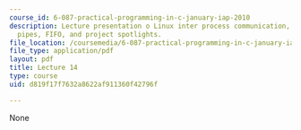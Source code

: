 ```yaml
---
course_id: 6-087-practical-programming-in-c-january-iap-2010
description: Lecture presentation o Linux inter process communication, signals, fork(),
  pipes, FIFO, and project spotlights.
file_location: /coursemedia/6-087-practical-programming-in-c-january-iap-2010/d819f17f7632a8622af911360f42796f_MIT6_087IAP10_lec14.pdf
file_type: application/pdf
layout: pdf
title: Lecture 14
type: course
uid: d819f17f7632a8622af911360f42796f

---
```

None